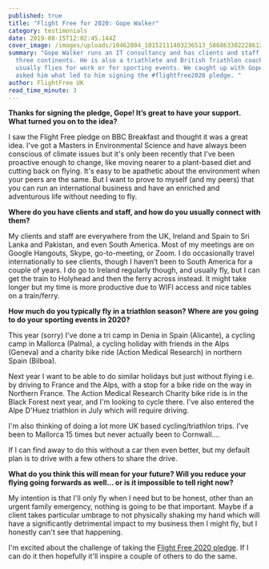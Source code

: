 ```yaml
---
published: true
title: "Flight Free for 2020: Gope Walker"
category: testimonials
date: 2019-08-15T12:02:45.144Z
cover_image: /images/uploads/10462804_10152111403236513_5868633022286124390_n.jpg
summary: "Gope Walker runs an IT consultancy and has clients and staff across
  three continents. He is also a triathlete and British Triathlon coach, and
  usually flies for work or for sporting events. We caught up with Gope and
  asked him what led to him signing the #flightfree2020 pledge. "
author: FlightFree UK
read_time_minute: 3
---
```

**Thanks for signing the pledge, Gope! It’s great to have your support. What turned you on to the idea?** 

I saw the Flight Free pledge on BBC Breakfast and thought it was a great idea. I've got a Masters in Environmental Science and have always been conscious of climate issues but it's only been recently that I've been proactive enough to change, like moving nearer to a plant-based diet and cutting back on flying. It's easy to be apathetic about the environment when your peers are the same. But I want to prove to myself (and my peers) that you can run an international business and have an enriched and adventurous life without needing to fly.

**Where do you have clients and staff, and how do you usually connect with them?**

My clients and staff are everywhere from the UK, Ireland and Spain to Sri Lanka and Pakistan, and even South America. Most of my meetings are on Google Hangouts, Skype, go-to-meeting, or Zoom. I do occasionally travel internationally to see clients, though I haven’t been to South America for a couple of years. I do go to Ireland regularly though, and usually fly, but I can get the train to Holyhead and then the ferry across instead. It might take longer but my time is more productive due to WIFI access and nice tables on a train/ferry.  

**How much do you typically fly in a triathlon season? Where are you going to do your sporting events in 2020?**

This year (sorry) I've done a tri camp in Denia in Spain (Alicante), a cycling camp in Mallorca (Palma), a cycling holiday with friends in the Alps (Geneva) and a charity bike ride (Action Medical Research) in northern Spain (Bilboa). 

Next year I want to be able to do similar holidays but just without flying i.e. by driving to France and the Alps, with a stop for a bike ride on the way in Northern France. The Action Medical Research Charity bike ride is in the Black Forest next year, and I'm looking to cycle there. I've also entered the Alpe D'Huez triathlon in July which will require driving. 

I'm also thinking of doing a lot more UK based cycling/triathlon trips. I've been to Mallorca 15 times but never actually been to Cornwall….

If I can find away to do this without a car then even better, but my default plan is to drive with a few others to share the drive. 

**What do you think this will mean for your future? Will you reduce your flying going forwards as well... or is it impossible to tell right now?**

My intention is that I'll only fly when I need but to be honest, other than an urgent family emergency, nothing is going to be that important. Maybe if a client takes particular umbrage to not physically shaking my hand which will have a significantly detrimental impact to my business then I might fly, but I honestly can't see that happening. 

I'm excited about the challenge of taking the [Flight Free 2020 pledge](https://www.flightfree.co.uk/pledge). If I can do it then hopefully it'll inspire a couple of others to do the same.